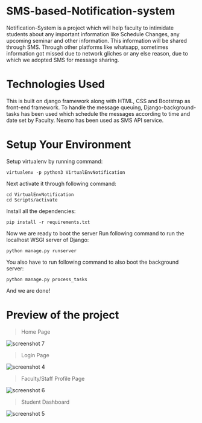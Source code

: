 # SMS-based-Notification-system
Notification-System is a project which will help faculty to intimidate students about any important information like Schedule Changes, any upcoming seminar and other information. This information will be shared through SMS. Through other platforms like whatsapp, sometimes information got missed due to network gliches or any else reason, due to which we adopted SMS for message sharing.

# Technologies Used

This is built on django framework along with HTML, CSS and Bootstrap as front-end framework.
To handle the message queuing, Django-background-tasks has been used which schedule the messages according to time and date set by Faculty.
Nexmo has been used as SMS API service.

# Setup Your Environment

Setup virtualenv by running command:
```
virtualenv -p python3 VirtualEnvNotification
```
Next activate it through following command:
```
cd VirtualEnvNotification
cd Scripts/activate
```
Install all the dependencies:
```
pip install -r requirements.txt
```
Now we are ready to boot the server
Run following command to run the localhost WSGI server of Django:
```
python manage.py runserver
```
You also have to run following command to also boot the background server:
```
python manage.py process_tasks
```
And we are done!

# Preview of the project

> Home Page

![screenshot 7](https://user-images.githubusercontent.com/37483320/43248981-1a411ec0-90d7-11e8-817e-bf905db16b0c.png)

> Login Page

![screenshot 4](https://user-images.githubusercontent.com/37483320/43248983-1a94bc74-90d7-11e8-9737-37ad9e116266.png)

> Faculty/Staff Profile Page

![screenshot 6](https://user-images.githubusercontent.com/37483320/43248979-19d9e70a-90d7-11e8-8564-3d344707de5f.png)

> Student Dashboard

![screenshot 5](https://user-images.githubusercontent.com/37483320/43248984-1ad3a3b2-90d7-11e8-837a-0c541a767932.png)
